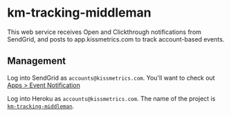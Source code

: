 # km-tracking-middleman

This web service receives Open and Clickthrough notifications from SendGrid, and posts to app.kissmetrics.com to track account-based events.

## Management

Log into SendGrid as `accounts@kissmetrics.com`. You'll want to check out [Apps > Event Notification](https://sendgrid.com/app/appSettings/type/eventnotify/id/15)

Log into Heroku as `accounts@kissmetrics.com`. The name of the project is [`km-tracking-middleman`](https://dashboard.heroku.com/apps/km-tracking-middleman/).
